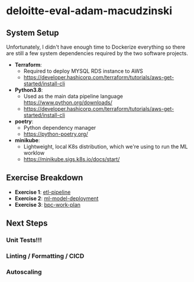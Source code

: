 # deloitte-eval-adam-macudzinski

## System Setup

Unfortunately, I didn't have enough time to Dockerize everything
so there are still a few system dependencies required by the two
software projects. 


* **Terraform**:
  * Required to deploy MYSQL RDS instance to AWS
  * https://developer.hashicorp.com/terraform/tutorials/aws-get-started/install-cli
* **Python3.8**:
  * Used as the main data pipeline language https://www.python.org/downloads/
  * https://developer.hashicorp.com/terraform/tutorials/aws-get-started/install-cli
* **poetry**:
  * Python dependency manager
  * https://python-poetry.org/
* **minikube**:
  * Lightweight, local K8s distribution, which we're using to run the ML worklow
  * https://minikube.sigs.k8s.io/docs/start/


## Exercise Breakdown
* **Exercise 1**: [etl-pipeline](etl-pipeline/README.md)
* **Exercise 2**: [ml-model-deployment](ml-model-deployment/README.md)
* **Exercise 3**: [bpc-work-plan](bpc-work-plan)


## Next Steps

### Unit Tests!!! 
### Linting / Formatting / CICD
### Autoscaling